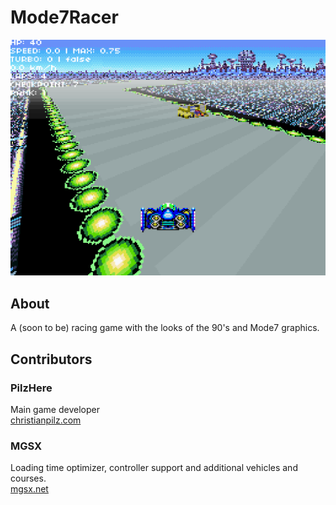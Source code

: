 # Mode7Racer
![alt text](https://github.com/PilzHere/Mode7Racer/blob/master/readmeScreenshot.png)

## About
A (soon to be) racing game with the looks of the 90's and Mode7 graphics.

## Contributors
### PilzHere
Main game developer <br>
[christianpilz.com](https://www.christianpilz.com)

### MGSX
Loading time optimizer, controller support and additional vehicles and courses. <br>
[mgsx.net](https://www.mgsx.net)
